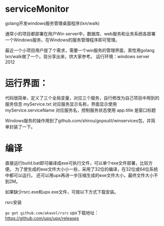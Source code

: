 # serviceMonitor
golang开发windows服务管理桌面程序(lxn/walk)

通常小的项目都部署在用户Win server中，数据库、web服务和业务系统各部署一个Windows服务，在Windows的服务管理程序即可管理。

最近一个小项目用户提了个需求，需要一个win服务的管理界面，索性用golang lxn/walk做了一个。现分享出来，供大家参考。
运行环境：windows server 2012

# 运行界面：



代码很简单，定义了三个全局变量，对应三个服务，自行修改为自己项目中用到的服务信息
myService.txt 对应服务显示名称，界面显示使用
myService.serviceName 对应服务名，控制服务状态使用
app.title 是窗口标题

Windows服务的操作用到了github.com/shirou/gopsutil/winservices包，并简单封装了一下。

# 编译

直接运行build.bat即可编译成exe可执行文件，可以单个exe文件部署，比较方便。
为了使生成的exe文件大小小一些，采用了32位的编译，在32位或64位系统中都可以运行。
还可以用upx再进一步压缩生成的exe文件大小，最终文件大小不到2M。

如果缺少rsrc.exe和upx.exe文件，可按以下方式下载安装。

rsrc安装

`go get github.com/akavel/rsrc`
upx下载地址：https://github.com/upx/upx/releases
